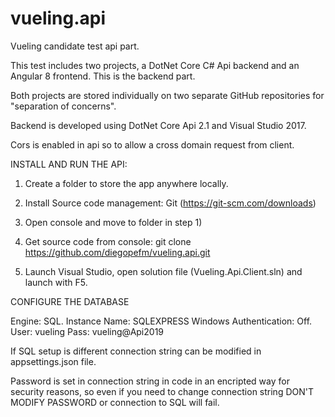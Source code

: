 # vueling.api
Vueling candidate test api part.

This test includes two projects, a DotNet Core C# Api backend and an Angular 8 frontend. This is the backend part.

Both projects are stored individually on two separate GitHub repositories for "separation of concerns".

Backend is developed using DotNet Core Api 2.1 and Visual Studio 2017.

Cors is enabled in api so to allow a cross domain request from client.

INSTALL AND RUN THE API:

1) Create a folder to store the app anywhere locally.

2) Install Source code management: Git (https://git-scm.com/downloads)

3) Open console and move to folder in step 1)

4) Get source code from console: git clone https://github.com/diegopefm/vueling.api.git

6) Launch Visual Studio, open solution file (Vueling.Api.Client.sln) and launch with F5.

CONFIGURE THE DATABASE

Engine: SQL.
Instance Name: SQLEXPRESS
Windows Authentication: Off.
User: vueling
Pass: vueling@Api2019

If SQL setup is different connection string can be modified in appsettings.json file.

Password is set in connection string in code in an encripted way for security reasons, so even if you need to change connection string DON'T MODIFY PASSWORD or connection to SQL will fail.